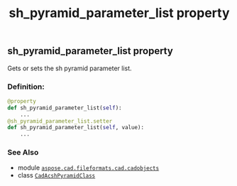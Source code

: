 ﻿---
title: sh_pyramid_parameter_list property
second_title: Aspose.CAD for Python via .NET API References
description: 
type: docs
weight: 270
url: /python-net/aspose.cad.fileformats.cad.cadobjects/cadacshpyramidclass/sh_pyramid_parameter_list/
is_root: false
---

## sh_pyramid_parameter_list property


Gets or sets the sh pyramid parameter list.
### Definition:
```python
@property
def sh_pyramid_parameter_list(self):
    ...
@sh_pyramid_parameter_list.setter
def sh_pyramid_parameter_list(self, value):
    ...
```

### See Also
* module [`aspose.cad.fileformats.cad.cadobjects`](../../)
* class [`CadAcshPyramidClass`](/cad/python-net/aspose.cad.fileformats.cad.cadobjects/cadacshpyramidclass)
